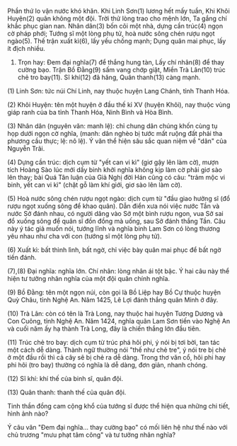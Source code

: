 Phần thứ lo vận nước khó khăn.
Khi Linh Sơn(1) lương hết mấy tuần,
Khi Khôi Huyện(2) quân không một đội.
Trời thử lòng trao cho mệnh lớn,
Ta gắng chí khắc phục gian nan.
Nhân dân(3) bốn cõi một nhà, dựng cần trúc(4) ngọn cờ pháp phới;
Tướng sĩ một lòng phụ tử, hoà nước sông chén rượu ngọt ngào(5).
Thế trận xuất kì(6), lấy yếu chống mạnh;
Dụng quân mai phục, lấy ít địch nhiều.

1. Trọn hay:
Đem đại nghĩa(7) để thắng hung tàn,
Lấy chí nhân(8) để thay cường bạo.
Trận Bồ Đằng(9) sấm vang chớp giật,
Miền Trà Lân(10) trúc chẻ tro bay(11).
Sĩ khí(12) đã hăng,
Quân thanh(13) càng mạnh.

(1) Linh Sơn: tức núi Chí Linh, nay thuộc huyện Lang Chánh, tỉnh Thanh Hóa.

(2) Khôi Huyện: tên một huyện ở đầu thế kỉ XV (huyện Khôi), nay thuộc vùng giáp ranh của ba tỉnh Thanh Hóa, Ninh Bình và Hòa Bình.

(3) Nhân dân (nguyên văn: manh lệ): chỉ chung dân chúng khốn cùng tụ họp dưới ngọn cờ nghĩa, (manh: dân nghèo bị tước mất ruộng đất phải tha phương cầu thực; lệ: nô lệ). Ý văn thể hiện sâu sắc quan niệm về "dân" của Nguyễn Trãi.

(4) Dựng cần trúc: dịch cụm từ "yết can vi kì" (giơ gậy lên làm cờ), mượn tích Hoàng Sào lúc mới dấy binh khởi nghĩa không kịp làm cờ phải giơ sào lên thay; bài Quá Tân luận của Giả Nghị đời Hán cũng có câu: "trảm mộc vi binh, yết can vi kì" (chặt gỗ làm khí giới, giơ sào lên làm cờ).

(5) Hoà nước sông chén rượu ngọt ngào: dịch cụm từ "đầu giao hưởng sĩ (đổ rượu ngọt xuống sông để khao quân). Dẫn điển xưa nói việc nước Tần và nước Sở đánh nhau, có người dâng vào Sở một bình rượu ngon, vua Sở sai đổ xuống sông để quân sĩ đồn đồng mà uống, sau Sở đánh thắng Tần. Câu này ý tác giả muốn nói, tướng lĩnh và nghĩa binh Lam Sơn có lòng thương yêu nhau như cha với con (tướng sĩ một lòng phụ tử).

(6) Xuất kì: bất thình lình, bất ngờ, chỉ việc bày quân mai phục để bất ngờ tiến đánh.

(7),(8) Đại nghĩa: nghĩa lớn. Chí nhân: lòng nhân ái tột bậc. Ý hai câu này thể hiện tư tưởng nhân nghĩa của một đội quân chính nghĩa.

(9) Bồ Đằng: tên một ngọn núi, còn gọi là Bồ Liệp hay Bồ Cự thuộc huyện Quỳ Châu, tỉnh Nghệ An. Năm 1425, Lê Lợi đánh thắng quân Minh ở đây.

(10) Trà Lân: còn có tên là Trà Long, nay thuộc hai huyện Tương Dương và Con Cuông, tỉnh Nghệ An. Năm 1424, nghĩa quân Lam Sơn tiến vào Nghệ An và cuối năm ấy hạ thành Trà Long, đây là chiến thắng lớn đầu tiên.

(11) Trúc chẻ tro bay: dịch cụm từ trúc phá hôi phi, ý nói bị tơi bời, tan tác một cách dễ dàng. Thành ngữ thường nói "thế như chẻ tre", ý nói tre bị chẻ ở một đầu rồi thì cả cây sẽ bị chẻ ra dễ dàng. Trong thơ văn cổ, hôi phi hay phi hôi (tro bay) thường có nghĩa là dễ dàng, đơn giản, nhanh chóng.

(12) Sĩ khí: khí thế của binh sĩ, quân đội.

(13) Quân thanh: thanh thế của quân đội.

Tinh thần đồng cam cộng khổ của tướng sĩ được thể hiện qua những chi tiết, hình ảnh nào?

Ý câu văn "Đem đại nghĩa... thay cường bạo" có mối liên hệ như thế nào với chủ trương "mưu phạt tâm công" và tư tưởng nhân nghĩa?